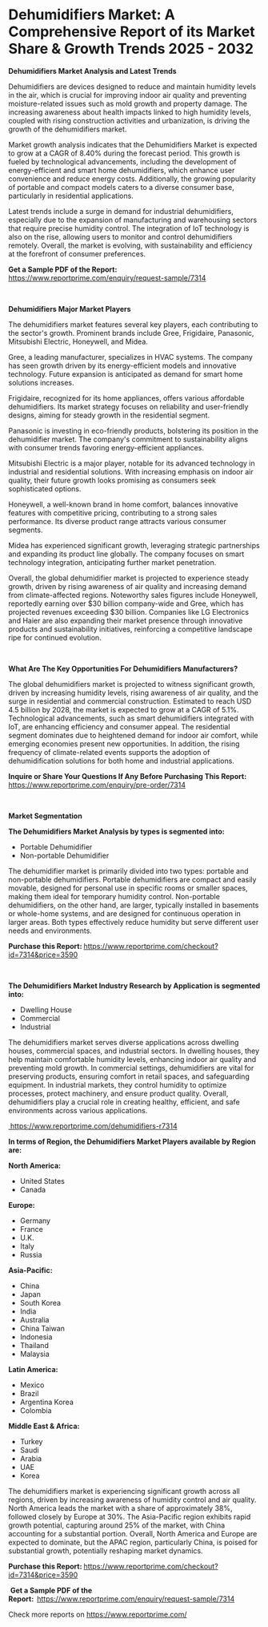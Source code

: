 <p><h1>Dehumidifiers Market: A Comprehensive Report of its Market Share & Growth Trends 2025 - 2032</h1></p><p><strong>Dehumidifiers Market Analysis and Latest Trends</strong></p>
<p><p>Dehumidifiers are devices designed to reduce and maintain humidity levels in the air, which is crucial for improving indoor air quality and preventing moisture-related issues such as mold growth and property damage. The increasing awareness about health impacts linked to high humidity levels, coupled with rising construction activities and urbanization, is driving the growth of the dehumidifiers market.</p><p>Market growth analysis indicates that the Dehumidifiers Market is expected to grow at a CAGR of 8.40% during the forecast period. This growth is fueled by technological advancements, including the development of energy-efficient and smart home dehumidifiers, which enhance user convenience and reduce energy costs. Additionally, the growing popularity of portable and compact models caters to a diverse consumer base, particularly in residential applications.</p><p>Latest trends include a surge in demand for industrial dehumidifiers, especially due to the expansion of manufacturing and warehousing sectors that require precise humidity control. The integration of IoT technology is also on the rise, allowing users to monitor and control dehumidifiers remotely. Overall, the market is evolving, with sustainability and efficiency at the forefront of consumer preferences.</p></p>
<p><strong>Get a Sample PDF of the Report:&nbsp;</strong> <a href="https://www.reportprime.com/enquiry/request-sample/7314?utm_campaign=2754&utm_medium=2&utm_source=Github&utm_content=ia&utm_term=19032025&utm_id=dehumidifiers">https://www.reportprime.com/enquiry/request-sample/7314</a></p>
<p>&nbsp;</p>
<p><strong>Dehumidifiers Major Market Players</strong></p>
<p><p>The dehumidifiers market features several key players, each contributing to the sector's growth. Prominent brands include Gree, Frigidaire, Panasonic, Mitsubishi Electric, Honeywell, and Midea.</p><p>Gree, a leading manufacturer, specializes in HVAC systems. The company has seen growth driven by its energy-efficient models and innovative technology. Future expansion is anticipated as demand for smart home solutions increases.</p><p>Frigidaire, recognized for its home appliances, offers various affordable dehumidifiers. Its market strategy focuses on reliability and user-friendly designs, aiming for steady growth in the residential segment.</p><p>Panasonic is investing in eco-friendly products, bolstering its position in the dehumidifier market. The company's commitment to sustainability aligns with consumer trends favoring energy-efficient appliances.</p><p>Mitsubishi Electric is a major player, notable for its advanced technology in industrial and residential solutions. With increasing emphasis on indoor air quality, their future growth looks promising as consumers seek sophisticated options.</p><p>Honeywell, a well-known brand in home comfort, balances innovative features with competitive pricing, contributing to a strong sales performance. Its diverse product range attracts various consumer segments.</p><p>Midea has experienced significant growth, leveraging strategic partnerships and expanding its product line globally. The company focuses on smart technology integration, anticipating further market penetration.</p><p>Overall, the global dehumidifier market is projected to experience steady growth, driven by rising awareness of air quality and increasing demand from climate-affected regions. Noteworthy sales figures include Honeywell, reportedly earning over $30 billion company-wide and Gree, which has projected revenues exceeding $30 billion. Companies like LG Electronics and Haier are also expanding their market presence through innovative products and sustainability initiatives, reinforcing a competitive landscape ripe for continued evolution.</p></p>
<p>&nbsp;</p>
<p><strong>What Are The Key Opportunities For Dehumidifiers Manufacturers?</strong></p>
<p><p>The global dehumidifiers market is projected to witness significant growth, driven by increasing humidity levels, rising awareness of air quality, and the surge in residential and commercial construction. Estimated to reach USD 4.5 billion by 2028, the market is expected to grow at a CAGR of 5.1%. Technological advancements, such as smart dehumidifiers integrated with IoT, are enhancing efficiency and consumer appeal. The residential segment dominates due to heightened demand for indoor air comfort, while emerging economies present new opportunities. In addition, the rising frequency of climate-related events supports the adoption of dehumidification solutions for both home and industrial applications.</p></p>
<p><strong>Inquire or Share Your Questions If Any Before Purchasing This Report:</strong> <a href="https://www.reportprime.com/enquiry/pre-order/7314?utm_campaign=2754&utm_medium=2&utm_source=Github&utm_content=ia&utm_term=19032025&utm_id=dehumidifiers">https://www.reportprime.com/enquiry/pre-order/7314</a></p>
<p>&nbsp;</p>
<p><strong>Market Segmentation</strong></p>
<p><strong>The Dehumidifiers Market Analysis by types is segmented into:</strong></p>
<p><ul><li>Portable Dehumidifier</li><li>Non-portable Dehumidifier</li></ul></p>
<p><p>The dehumidifier market is primarily divided into two types: portable and non-portable dehumidifiers. Portable dehumidifiers are compact and easily movable, designed for personal use in specific rooms or smaller spaces, making them ideal for temporary humidity control. Non-portable dehumidifiers, on the other hand, are larger, typically installed in basements or whole-home systems, and are designed for continuous operation in larger areas. Both types effectively reduce humidity but serve different user needs and environments.</p></p>
<p><strong>Purchase this Report:&nbsp;</strong><a href="https://www.reportprime.com/checkout?id=7314&price=3590&utm_campaign=2754&utm_medium=2&utm_source=Github&utm_content=ia&utm_term=19032025&utm_id=dehumidifiers">https://www.reportprime.com/checkout?id=7314&price=3590</a></p>
<p>&nbsp;</p>
<p><strong>The Dehumidifiers Market Industry Research by Application is segmented into:</strong></p>
<p><ul><li>Dwelling House</li><li>Commercial</li><li>Industrial</li></ul></p>
<p><p>The dehumidifiers market serves diverse applications across dwelling houses, commercial spaces, and industrial sectors. In dwelling houses, they help maintain comfortable humidity levels, enhancing indoor air quality and preventing mold growth. In commercial settings, dehumidifiers are vital for preserving products, ensuring comfort in retail spaces, and safeguarding equipment. In industrial markets, they control humidity to optimize processes, protect machinery, and ensure product quality. Overall, dehumidifiers play a crucial role in creating healthy, efficient, and safe environments across various applications.</p></p>
<p><a href="https://www.reportprime.com/dehumidifiers-r7314?utm_campaign=2754&utm_medium=2&utm_source=Github&utm_content=ia&utm_term=19032025&utm_id=dehumidifiers">&nbsp;https://www.reportprime.com/dehumidifiers-r7314</a></p>
<p><strong>In terms of Region, the Dehumidifiers Market Players available by Region are:</strong></p>
<p>
    <p> <strong> North America: </strong>
        <ul>
            <li>United States</li>
            <li>Canada</li>
        </ul>
        </p> 
    <p> <strong> Europe: </strong>
        <ul>
            <li>Germany</li>
            <li>France</li>
            <li>U.K.</li>
            <li>Italy</li>
            <li>Russia</li>
        </ul>
        </p> 
    <p> <strong> Asia-Pacific: </strong>
        <ul>
            <li>China</li>
            <li>Japan</li>
            <li>South Korea</li>
            <li>India</li>
            <li>Australia</li>
            <li>China Taiwan</li>
            <li>Indonesia</li>
            <li>Thailand</li>
            <li>Malaysia</li>
        </ul>
        </p> 
    <p> <strong> Latin America: </strong>
        <ul>
            <li>Mexico</li>
            <li>Brazil</li>
            <li>Argentina Korea</li>
            <li>Colombia</li>
        </ul>
        </p> 
    <p> <strong> Middle East & Africa: </strong>
        <ul>
            <li>Turkey</li>
            <li>Saudi</li>
            <li>Arabia</li>
            <li>UAE</li>
            <li>Korea</li>
        </ul>
    </p>
    </p>
<p><p>The dehumidifiers market is experiencing significant growth across all regions, driven by increasing awareness of humidity control and air quality. North America leads the market with a share of approximately 38%, followed closely by Europe at 30%. The Asia-Pacific region exhibits rapid growth potential, capturing around 25% of the market, with China accounting for a substantial portion. Overall, North America and Europe are expected to dominate, but the APAC region, particularly China, is poised for substantial growth, potentially reshaping market dynamics.</p></p>
<p><strong>Purchase this Report: </strong><a href="https://www.reportprime.com/checkout?id=7314&price=3590&utm_campaign=2754&utm_medium=2&utm_source=Github&utm_content=ia&utm_term=19032025&utm_id=dehumidifiers">https://www.reportprime.com/checkout?id=7314&price=3590</a></p>
<p>&nbsp;<strong>Get a Sample PDF of the Report:&nbsp;&nbsp;</strong><a href="https://www.reportprime.com/enquiry/request-sample/7314?utm_campaign=2754&utm_medium=2&utm_source=Github&utm_content=ia&utm_term=19032025&utm_id=dehumidifiers">https://www.reportprime.com/enquiry/request-sample/7314</a></p>
<p><strong></strong></p>
<p>Check more reports on <a href="https://www.reportprime.com/?utm_campaign=2754&utm_medium=2&utm_source=Github&utm_content=ia&utm_term=19032025&utm_id=dehumidifiers">https://www.reportprime.com/</a></p>